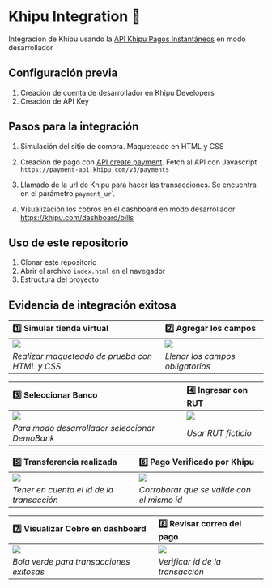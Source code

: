 # Khipu Integration :money_with_wings:

Integración de Khipu usando la [API Khipu Pagos Instantáneos](https://docs.khipu.com/openapi/es/v1/instant-payment/openapi/overview/) en modo desarrollador

## Configuración previa
1. Creación de cuenta de desarrollador en Khipu Developers
2. Creación de API Key

## Pasos para la integración
1. Simulación del sitio de compra. Maqueteado en HTML y CSS

2. Creación de pago con [API create payment](https://docs.khipu.com/openapi/es/v1/instant-payment/openapi/operation/postPayment/). Fetch al API con Javascript `https://payment-api.khipu.com/v3/payments`

3. Llamado de la url de Khipu para hacer las transacciones. Se encuentra en el parámetro `payment_url`

4. Visualización los cobros en el dashboard en modo desarrollador https://khipu.com/dashboard/bills

## Uso de este repositorio

1. Clonar este repositorio
2. Abrir el archivo `index.html` en el navegador
3. Estructura del proyecto

## Evidencia de integración exitosa


| :one: Simular tienda virtual  | :two: Agregar los campos |
| :-- |:--|
| ![](https://i.ibb.co/RGBdksQQ/imagen-1.png)    | ![](https://i.ibb.co/TDMtFk8B/imagen-22.png)    |
| *Realizar maqueteado de prueba con HTML y CSS* | *Llenar los campos obligatorios* |


| :three: Seleccionar Banco  | :four: Ingresar con RUT |
| :-- |:--|
| ![](https://i.ibb.co/mCHpBzB9/imagen-33.png)    | ![](https://i.ibb.co/qFXW3Wqq/imagen-4.png)    |
| *Para modo desarrollador seleccionar DemoBank* | *Usar RUT ficticio* |


| :five: Transferencia realizada  | :six: Pago Verificado por Khipu |
| :-- |:--|
| ![](https://i.ibb.co/rnTRZ3J/imagen-55.png)    | ![](https://i.ibb.co/WWJxqKH2/imagen-66.png)  |
| *Tener en cuenta el id de la transacción* | *Corroborar que se valide con el mismo id* |


| :seven: Visualizar Cobro en dashboard   | :eight: Revisar correo del pago |
| :-- |:--|
| ![](https://i.ibb.co/Fq3Pntcp/imagen-77.png)  | ![](https://i.ibb.co/Nns8WW5J/imagen-88.png)    |
| *Bola verde para transacciones exitosas* | *Verificar id de la transacción* |

